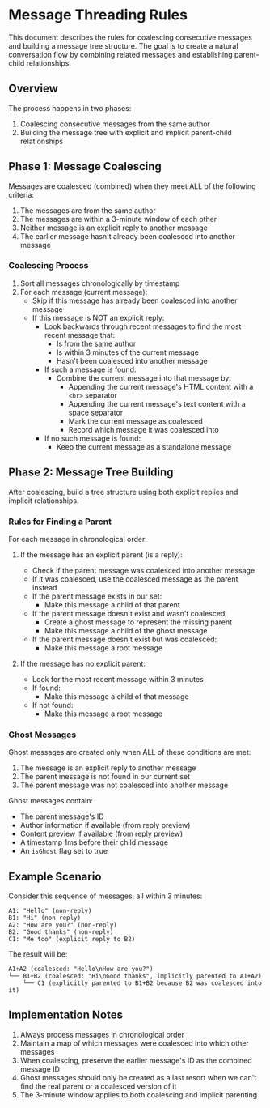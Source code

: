 # Message Threading Rules

This document describes the rules for coalescing consecutive messages and building a message tree structure. The goal is to create a natural conversation flow by combining related messages and establishing parent-child relationships.

## Overview

The process happens in two phases:
1. Coalescing consecutive messages from the same author
2. Building the message tree with explicit and implicit parent-child relationships

## Phase 1: Message Coalescing

Messages are coalesced (combined) when they meet ALL of the following criteria:

1. The messages are from the same author
2. The messages are within a 3-minute window of each other
3. Neither message is an explicit reply to another message
4. The earlier message hasn't already been coalesced into another message

### Coalescing Process

1. Sort all messages chronologically by timestamp
2. For each message (current message):
   - Skip if this message has already been coalesced into another message
   - If this message is NOT an explicit reply:
     - Look backwards through recent messages to find the most recent message that:
       - Is from the same author
       - Is within 3 minutes of the current message
       - Hasn't been coalesced into another message
     - If such a message is found:
       - Combine the current message into that message by:
         - Appending the current message's HTML content with a `<br>` separator
         - Appending the current message's text content with a space separator
         - Mark the current message as coalesced
         - Record which message it was coalesced into
     - If no such message is found:
       - Keep the current message as a standalone message

## Phase 2: Message Tree Building

After coalescing, build a tree structure using both explicit replies and implicit relationships.

### Rules for Finding a Parent

For each message in chronological order:

1. If the message has an explicit parent (is a reply):
   - Check if the parent message was coalesced into another message
   - If it was coalesced, use the coalesced message as the parent instead
   - If the parent message exists in our set:
     - Make this message a child of that parent
   - If the parent message doesn't exist and wasn't coalesced:
     - Create a ghost message to represent the missing parent
     - Make this message a child of the ghost message
   - If the parent message doesn't exist but was coalesced:
     - Make this message a root message

2. If the message has no explicit parent:
   - Look for the most recent message within 3 minutes
   - If found:
     - Make this message a child of that message
   - If not found:
     - Make this message a root message

### Ghost Messages

Ghost messages are created only when ALL of these conditions are met:
1. The message is an explicit reply to another message
2. The parent message is not found in our current set
3. The parent message was not coalesced into another message

Ghost messages contain:
- The parent message's ID
- Author information if available (from reply preview)
- Content preview if available (from reply preview)
- A timestamp 1ms before their child message
- An `isGhost` flag set to true

## Example Scenario

Consider this sequence of messages, all within 3 minutes:
```
A1: "Hello" (non-reply)
B1: "Hi" (non-reply)
A2: "How are you?" (non-reply)
B2: "Good thanks" (non-reply)
C1: "Me too" (explicit reply to B2)
```

The result will be:
```
A1+A2 (coalesced: "Hello\nHow are you?")
└── B1+B2 (coalesced: "Hi\nGood thanks", implicitly parented to A1+A2)
    └── C1 (explicitly parented to B1+B2 because B2 was coalesced into it)
```

## Implementation Notes

1. Always process messages in chronological order
2. Maintain a map of which messages were coalesced into which other messages
3. When coalescing, preserve the earlier message's ID as the combined message ID
4. Ghost messages should only be created as a last resort when we can't find the real parent or a coalesced version of it
5. The 3-minute window applies to both coalescing and implicit parenting 